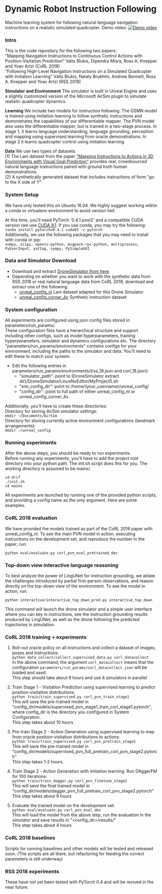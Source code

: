 # Dynamic Robot Instruction Following
Machine learning system for following natural language navigation instructions on a realistic simulated quadcopter. Demo video:
[![Demo video](http://www.cs.cornell.edu/~valts/img/video_thumbnail.png)](https://www.youtube.com/watch?v=YOUTUBE_VIDEO_ID_HERE)

### Intro
This is the code repository for the following two papers:  
"Mapping Navigation Instructions to Continuous Control Actions with Position-Visitation Prediction" Valts Blukis, Dipendra Misra, Ross A. Knepper and Yoav Artzi (CoRL 2018)  
"Following High-Level Navigation Instructions on a Simulated Quadcopter with Imitation Learning"
Valts Blukis, Nataly Brukhim, Andrew Bennett, Ross A. Knepper and Yoav Artzi (RSS 2018)  

**Simulator and Environment** The simulator is built in Unreal Engine and uses a slightly customized version of the Microsoft AirSim plugin to simulate realistic quadcopter dynamics.

**Learning** We include two models for instruction following. The GSMN model is trained using imitation learning to follow synthetic instructions and demonstrates the capabilities of our differentiable mapper. The PVN model also uses the differentiable mapper, but is trained in a two-stage process. In stage 1, it learns language understanding, language grounding, perception and mapping using supervised learning from oracle demonstrations. In stage 2 it learns quadcopter control using imitation learning.  

**Data** We use two types of datasets.  
(1) The Lani dataset from the paper ["Mapping Instructions to Actions in 3D Environments with Visual Goal Prediction"](https://arxiv.org/abs/1809.00786) provides real, crowdsourced natural language instructions paired with ground truth human demonstrations.    
(2) A synthetically generated dataset that includes instructions of form "go to the X side of Y"

### System Setup
We have only tested this on Ubuntu 16.04. We highly suggest working within a conda or virtualenv environment to avoid version hell.  

At this time, you'll need PyTorch '0.4.1.post2' and a compatible CUDA version (we use [CUDA 9.1](https://developer.nvidia.com/cuda-91-download-archive?target_os=Linux&target_arch=x86_64&target_distro=Ubuntu&target_version=1604). If you use conda, you may try the following:
`conda install pytorch=0.4.1 cuda91 -c pytorch`  
Additionally, we use the following packages that you may need to install with conda or pip:  
`numpy, scipy, opencv-python, msgpack-rpc-python, multiprocess, PyUserInput, yattag, sympy, PySimpleGUI`  

### Data and Simulator Download
* Download and extract [DroneSimulator from here](https://drive.google.com/file/d/1-33UHA0xM9OLmts5DCGzlfPviLtpm6rd/view?usp=sharing).  
* Depending on whether you want to work with the synthetic data from RSS 2018 or real natural language data from CoRL 2018, download and extract one of the following:  
   * [unreal_config_nl](https://drive.google.com/open?id=10005GWkhnsBlUK87cMrq8uMWMeHmHkot) Lani dataset adapted for this Drone Simulator
   * [unreal_config_corner_4x](https://drive.google.com/file/d/1xDG93RYTGDWZLh22wX5Rm8nq1TsDQwlK/view?usp=sharing) Synthetic instruction dataset

### System configuration
All experiments are configured using json config files stored in parameters/run_params/.  
These configuration files have a hierarchical structure and support including other configs, such as model hyperparameters, training hyperparameters, simulator and dynamics configurations etc.
The directory "parameters/run_params/environments" contains configs for your environment, including the paths to the simulator and data. You'll need to edit these to match your system:  
* Edit the following entries in parameters/run_params/environments/(rss_18.json and corl_18.json):
   * "simulator_path": point to (DroneSimulator extract dir)/DroneSimulator/LinuxNoEditor/MyProject5.sh
   * "sim_config_dir": point to /home/(your_username)/unreal_config/
   * "config_dir": point to full path of either unreal_config_nl or unreal_config_corner_4x.

Additionally, you'll have to create these directories:  
Directory for storing AirSim simulator settings:  
`mkdir ~/Documents/AirSim`  
Directory for storing currently active environment configurations (landmark arrangements):  
`mkdir ~/unreal_config`  

### Running experiments
After the above steps, you should be ready to run experiments.  
Before running any experiments, you'll have to add the project root directory into your python path. The init.sh script does this for you. The working directory is assumed to be mains/.  

`cd drif`  
`./init.sh`  
`cd mains`  

All experiments are launched by running one of the provided python scripts, and providing a config name as the only argument. Here are some examples.  

### CoRL 2018 evaluation
We have provided the models trained as part of the CoRL 2018 paper with unreal_config_nl. To see the main PVN model in action, executing instructions on the development set, and reproduce the number in the paper, run:  

`python eval/evaluate.py corl_pvn_eval_pretrained_dev`  

### Top-down view interactive language reasoning
To best analyze the power of LingUNet for instruction grounding, we ablate the challenges introduced by partial first-person observations, and reason directly on the top-down view of the environment. To see the model in action, run:  

`python interactive/interactive_top_down_pred.py interactive_top_down`  

This command will launch the drone simulator and a simple user interface where you can key in instructions, see the instruction grounding results produced by LingUNet, as well as the drone following the predicted trajectories in simulation.  

### CoRL 2018 training + experiments
1. Roll-out oracle policy on all instructions and collect a dataset of images, poses and instructions:  
`python data_collect/collect_supervised_data.py corl_datacollect`  
In the above command, the argument `corl_datacollect` means that the configuration `parameters/run_params/corl_datacollect.json` will be loaded and used.  
This step should take about 8 hours and use 4 simulators in parallel  

2. Train Stage 1 - Visitation Prediction using supervised learning to predict position-visitation distributions:  
`python train/train_supervised.py corl_pvn_train_stage1`  
This will save the pre-trained model in "config_dir/models/supervised_pvn_stage1_train_corl_stage1.pytorch", where config_dir is the directory you configured in System Configuration.  
This step takes about 10 hours  

3. Pre-train Stage 2 - Action Generation using supervised learning to map from oracle position-visitation distributions to actions:  
`python train/train_supervised.py corl_pvn_pretrain_stage2`  
This will save the pre-trained model in "config_dir/models/supervised_pvn_full_pretrain_corl_pvn_stage2.pytorch"  
This step takes 1-2 hours.

4. Train Stage 2 - Action Generation with imitation learning. Run DAggerFM for 100 iterations:  
`python train/train_dagger.py corl_pvn_finetune_stage2`  
This will save the final trained model in "config_dir/models/dagger_pvn_full_pretrain_corl_pvn_stage2.pytorch"  
This step takes about 9 hours  

5. Evaluate the trained model on the development set:  
`python eval/evaluate.py corl_pvn_eval_dev`  
This will load the model from the above step, run the evaluation in the simulator and save results in "<config_dir>/results/"  
This step takes about 4 hours  

### CoRL 2018 baselines

Scripts for running baselines and other models will be tested and released soon.
(The scripts are all there, but refactoring for feeding the correct parameters is still underway)

### RSS 2018 experiments
These have not yet been tested with PyTorch 0.4 and will be revived in the near future.  
